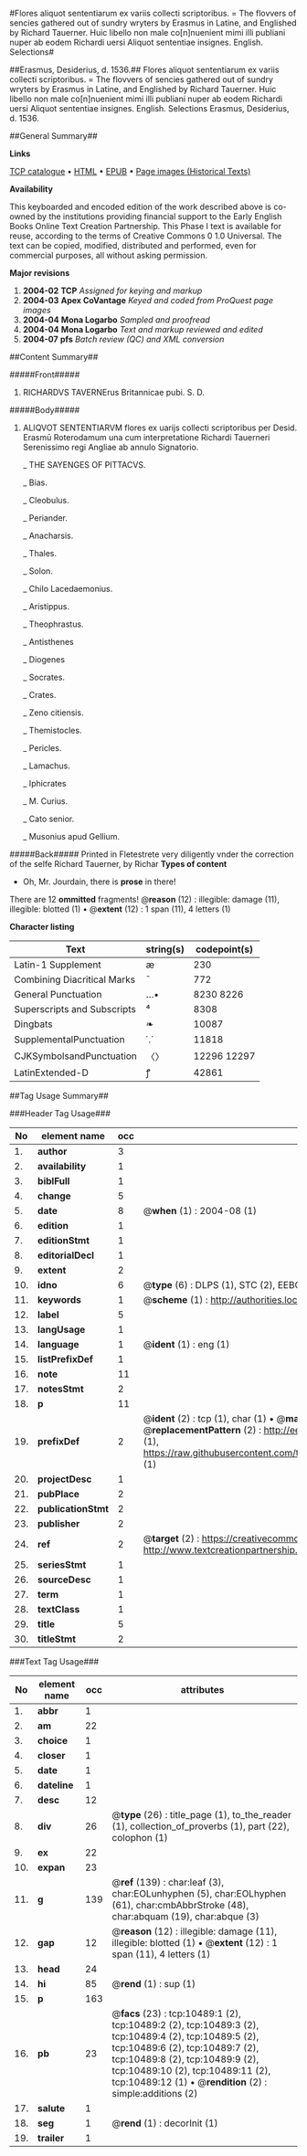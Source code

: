 #Flores aliquot sententiarum ex variis collecti scriptoribus. = The flovvers of sencies gathered out of sundry wryters by Erasmus in Latine, and Englished by Richard Tauerner. Huic libello non male co[n]nuenient mimi illi publiani nuper ab eodem Richardi uersi Aliquot sententiae insignes. English. Selections#

##Erasmus, Desiderius, d. 1536.##
Flores aliquot sententiarum ex variis collecti scriptoribus. = The flovvers of sencies gathered out of sundry wryters by Erasmus in Latine, and Englished by Richard Tauerner. Huic libello non male co[n]nuenient mimi illi publiani nuper ab eodem Richardi uersi
Aliquot sententiae insignes. English. Selections
Erasmus, Desiderius, d. 1536.

##General Summary##

**Links**

[TCP catalogue](http://www.ota.ox.ac.uk/tcp/)  • 
[HTML](http://tei.it.ox.ac.uk/tcp/Texts-HTML/free/A68/A68028.html)  • 
[EPUB](http://tei.it.ox.ac.uk/tcp/Texts-EPUB/free/A68/A68028.epub) • 
[Page images (Historical Texts)](https://data.historicaltexts.jisc.ac.uk/view?pubId=eebo-99845582e&pageId=eebo-99845582e-10489-1)

**Availability**

This keyboarded and encoded edition of the
	       work described above is co-owned by the institutions
	       providing financial support to the Early English Books
	       Online Text Creation Partnership. This Phase I text is
	       available for reuse, according to the terms of Creative
	       Commons 0 1.0 Universal. The text can be copied,
	       modified, distributed and performed, even for
	       commercial purposes, all without asking permission.

**Major revisions**

1. __2004-02__ __TCP__ *Assigned for keying and markup*
1. __2004-03__ __Apex CoVantage__ *Keyed and coded from ProQuest page images*
1. __2004-04__ __Mona Logarbo__ *Sampled and proofread*
1. __2004-04__ __Mona Logarbo__ *Text and markup reviewed and edited*
1. __2004-07__ __pfs__ *Batch review (QC) and XML conversion*

##Content Summary##

#####Front#####

1. RICHARDVS TAVERNErus Britannicae pubi. S. D.

#####Body#####

1. ALIQVOT SENTENTIARVM flores ex uarijs collecti scriptoribus per Desid. Erasmū Roterodamum una cum interpretatione Richardi Tauerneri Serenissimo regi Angliae ab annulo Signatorio.

    _ THE SAYENGES OF PITTACVS.

    _ Bias.

    _ Cleobulus.

    _ Periander.

    _ Anacharsis.

    _ Thales.

    _ Solon.

    _ Chilo Lacedaemonius.

    _ Aristippus.

    _ Theophrastus.

    _ Antisthenes

    _ Diogenes

    _ Socrates.

    _ Crates.

    _ Zeno citiensis.

    _ Themistocles.

    _ Pericles.

    _ Lamachus.

    _ Iphicrates

    _ M. Curius.

    _ Cato senior.

    _ Musonius apud Gellium.

#####Back#####
Printed in Fletestrete very diligently vnder the correction of the selfe Richard Tauerner, by Richar
**Types of content**

  * Oh, Mr. Jourdain, there is **prose** in there!

There are 12 **ommitted** fragments! 
 @__reason__ (12) : illegible: damage (11), illegible: blotted (1)  •  @__extent__ (12) : 1 span (11), 4 letters (1)

**Character listing**


|Text|string(s)|codepoint(s)|
|---|---|---|
|Latin-1 Supplement|æ|230|
|Combining             Diacritical Marks|̄|772|
|General Punctuation|…•|8230 8226|
|Superscripts             and Subscripts|⁴|8308|
|Dingbats|❧|10087|
|SupplementalPunctuation|⸪|11818|
|CJKSymbolsandPunctuation|〈〉|12296 12297|
|LatinExtended-D|ꝭ|42861|

##Tag Usage Summary##

###Header Tag Usage###

|No|element name|occ|attributes|
|---|---|---|---|
|1.|__author__|3||
|2.|__availability__|1||
|3.|__biblFull__|1||
|4.|__change__|5||
|5.|__date__|8| @__when__ (1) : 2004-08 (1)|
|6.|__edition__|1||
|7.|__editionStmt__|1||
|8.|__editorialDecl__|1||
|9.|__extent__|2||
|10.|__idno__|6| @__type__ (6) : DLPS (1), STC (2), EEBO-CITATION (1), PROQUEST (1), VID (1)|
|11.|__keywords__|1| @__scheme__ (1) : http://authorities.loc.gov/ (1)|
|12.|__label__|5||
|13.|__langUsage__|1||
|14.|__language__|1| @__ident__ (1) : eng (1)|
|15.|__listPrefixDef__|1||
|16.|__note__|11||
|17.|__notesStmt__|2||
|18.|__p__|11||
|19.|__prefixDef__|2| @__ident__ (2) : tcp (1), char (1)  •  @__matchPattern__ (2) : ([0-9\-]+):([0-9IVX]+) (1), (.+) (1)  •  @__replacementPattern__ (2) : http://eebo.chadwyck.com/downloadtiff?vid=$1&page=$2 (1), https://raw.githubusercontent.com/textcreationpartnership/Texts/master/tcpchars.xml#$1 (1)|
|20.|__projectDesc__|1||
|21.|__pubPlace__|2||
|22.|__publicationStmt__|2||
|23.|__publisher__|2||
|24.|__ref__|2| @__target__ (2) : https://creativecommons.org/publicdomain/zero/1.0/ (1), http://www.textcreationpartnership.org/docs/. (1)|
|25.|__seriesStmt__|1||
|26.|__sourceDesc__|1||
|27.|__term__|1||
|28.|__textClass__|1||
|29.|__title__|5||
|30.|__titleStmt__|2||


###Text Tag Usage###

|No|element name|occ|attributes|
|---|---|---|---|
|1.|__abbr__|1||
|2.|__am__|22||
|3.|__choice__|1||
|4.|__closer__|1||
|5.|__date__|1||
|6.|__dateline__|1||
|7.|__desc__|12||
|8.|__div__|26| @__type__ (26) : title_page (1), to_the_reader (1), collection_of_proverbs (1), part (22), colophon (1)|
|9.|__ex__|22||
|10.|__expan__|23||
|11.|__g__|139| @__ref__ (139) : char:leaf (3), char:EOLunhyphen (5), char:EOLhyphen (61), char:cmbAbbrStroke (48), char:abquam (19), char:abque (3)|
|12.|__gap__|12| @__reason__ (12) : illegible: damage (11), illegible: blotted (1)  •  @__extent__ (12) : 1 span (11), 4 letters (1)|
|13.|__head__|24||
|14.|__hi__|85| @__rend__ (1) : sup (1)|
|15.|__p__|163||
|16.|__pb__|23| @__facs__ (23) : tcp:10489:1 (2), tcp:10489:2 (2), tcp:10489:3 (2), tcp:10489:4 (2), tcp:10489:5 (2), tcp:10489:6 (2), tcp:10489:7 (2), tcp:10489:8 (2), tcp:10489:9 (2), tcp:10489:10 (2), tcp:10489:11 (2), tcp:10489:12 (1)  •  @__rendition__ (2) : simple:additions (2)|
|17.|__salute__|1||
|18.|__seg__|1| @__rend__ (1) : decorInit (1)|
|19.|__trailer__|1||
